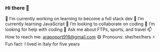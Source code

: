 ### Hi there 👋

🔭 I’m currently working on learning to become a full stack dev
🌱 I’m currently learning JavaScript
👯 I’m looking to collaborate on coding
🤔 I’m looking for help with coding
💬 Ask me about FTPs, sports, and travel
📫 How to reach me: arapoport918@gmail.com
😄 Pronouns: she/her/hers 
⚡ Fun fact: I lived in Italy for five years 


<!--
**arapoport918/arapoport918** is a ✨ _special_ ✨ repository because its `README.md` (this file) appears on your GitHub profile.

Here are some ideas to get you started:

- 🔭 I’m currently working on ...
- 🌱 I’m currently learning ...
- 👯 I’m looking to collaborate on ...
- 🤔 I’m looking for help with ...
- 💬 Ask me about ...
- 📫 How to reach me: ...
- 😄 Pronouns: ...
- ⚡ Fun fact: ...
-->
